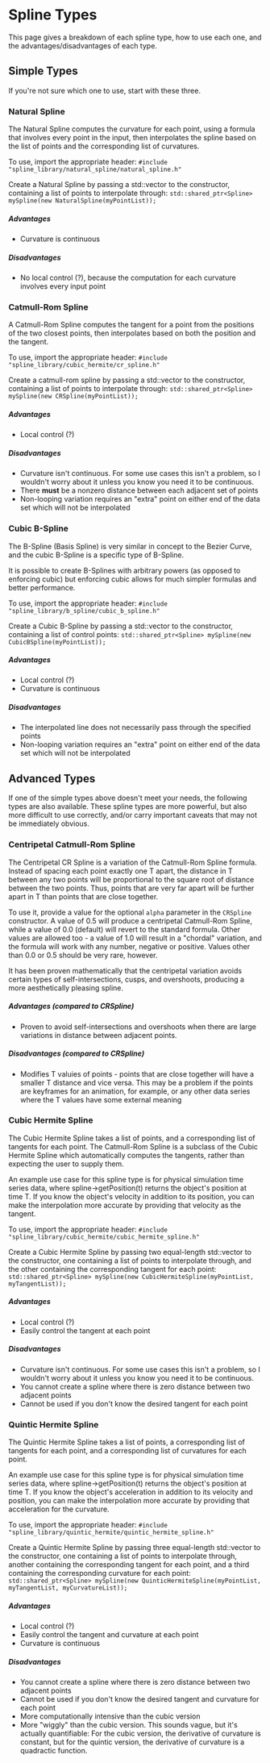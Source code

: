 Spline Types
=============
This page gives a breakdown of each spline type, how to use each one, and the advantages/disadvantages of each type.

Simple Types
------------- 
If you're not sure which one to use, start with these three.

### Natural Spline
The Natural Spline computes the curvature for each point, using a formula that involves every point in the input, then interpolates the spline based on the list of points and the corresponding list of curvatures.

To use, import the appropriate header:
`#include "spline_library/natural_spline/natural_spline.h"`

Create a Natural Spline by passing a std::vector<Vector3D> to the constructor, containing a list of points to interpolate through:
`std::shared_ptr<Spline> mySpline(new NaturalSpline(myPointList));`

##### Advantages
* Curvature is continuous

##### Disadvantages
* No local control (?), because the computation for each curvature involves every input point

### Catmull-Rom Spline
A Catmull-Rom Spline computes the tangent for a point from the positions of the two closest points, then interpolates based on both the position and the tangent.

To use, import the appropriate header:
`#include "spline_library/cubic_hermite/cr_spline.h"`

Create a catmull-rom spline by passing a std::vector<Vector3D> to the constructor, containing a list of points to interpolate through:
`std::shared_ptr<Spline> mySpline(new CRSpline(myPointList));`

##### Advantages
* Local control (?)

##### Disadvantages
* Curvature isn't continuous. For some use cases this isn't a problem, so I wouldn't worry about it unless you know you need it to be continuous.
* There **must** be a nonzero distance between each adjacent set of points
* Non-looping variation requires an "extra" point on either end of the data set which will not be interpolated

### Cubic B-Spline
The B-Spline (Basis Spline) is very similar in concept to the Bezier Curve, and the cubic B-Spline is a specific type of B-Spline.

It is possible to create B-Splines with arbitrary powers (as opposed to enforcing cubic) but enforcing cubic allows for much simpler formulas and better performance.

To use, import the appropriate header:
`#include "spline_library/b_spline/cubic_b_spline.h"`

Create a Cubic B-Spline by passing a std::vector<Vector3D> to the constructor, containing a list of control points:
`std::shared_ptr<Spline> mySpline(new CubicBSpline(myPointList));`

##### Advantages
* Local control (?)
* Curvature is continuous

##### Disadvantages
* The interpolated line does not necessarily pass through the specified points
* Non-looping variation requires an "extra" point on either end of the data set which will not be interpolated

Advanced Types
-------------
If one of the simple types above doesn't meet your needs, the following types are also available. These spline types are more powerful, but also more difficult to use correctly, and/or carry important caveats that may not be immediately obvious.

### Centripetal Catmull-Rom Spline
The Centripetal CR Spline is a variation of the Catmull-Rom Spline formula. Instead of spacing each point exactly one T apart, the distance in T between any two points will be proportional to the square root of distance between the two points. Thus, points that are very far apart will be further apart in T than points that are close together.

To use it, provide a value for the optional `alpha` parameter in the `CRSpline` constructor. A value of 0.5 will produce a centripetal Catmull-Rom Spline, while a value of 0.0 (default) will revert to the standard formula. Other values are allowed too - a value of 1.0 will result in a "chordal" variation, and the formula will work with any number, negative or positive. Values other than 0.0 or 0.5 should be very rare, however.

It has been proven mathematically that the centripetal variation avoids certain types of self-intersections, cusps, and overshoots, producing a more aesthetically pleasing spline.

##### Advantages (compared to CRSpline)
* Proven to avoid self-intersections and overshoots when there are large variations in distance between adjacent points.

##### Disadvantages (compared to CRSpline)
* Modifies T valuies of points - points that are close together will have a smaller T distance and vice versa. This may be a problem if the points are keyframes for an animation, for example, or any other data series where the T values have some external meaning

### Cubic Hermite Spline
The Cubic Hermite Spline takes a list of points, and a corresponding list of tangents for each point. The Catmull-Rom Spline is a subclass of the Cubic Hermite Spline which automatically computes the tangents, rather than expecting the user to supply them.

An example use case for this spline type is for physical simulation time series data, where spline->getPosition(t) returns the object's position at time T. If you know the object's velocity in addition to its position, you can make the interpolation more accurate by providing that velocity as the tangent.

To use, import the appropriate header:
`#include "spline_library/cubic_hermite/cubic_hermite_spline.h"`

Create a Cubic Hermite Spline by passing two equal-length std::vector<Vector3D> to the constructor, one containing a list of points to interpolate through, and the other containing the corresponding tangent for each point:
`std::shared_ptr<Spline> mySpline(new CubicHermiteSpline(myPointList, myTangentList));`

##### Advantages
* Local control (?)
* Easily control the tangent at each point

##### Disadvantages
* Curvature isn't continuous. For some use cases this isn't a problem, so I wouldn't worry about it unless you know you need it to be continuous.
* You cannot create a spline where there is zero distance between two adjacent points
* Cannot be used if you don't know the desired tangent for each point

### Quintic Hermite Spline
The Quintic Hermite Spline takes a list of points, a corresponding list of tangents for each point, and a corresponding list of curvatures for each point.

An example use case for this spline type is for physical simulation time series data, where spline->getPosition(t) returns the object's position at time T. If you know the object's acceleration in addition to its velocity and position, you can make the interpolation more accurate by providing that acceleration for the curvature.

To use, import the appropriate header:
`#include "spline_library/quintic_hermite/quintic_hermite_spline.h"`

Create a Quintic Hermite Spline by passing three equal-length std::vector<Vector3D> to the constructor, one containing a list of points to interpolate through, another containing the corresponding tangent for each point, and a third containing the corresponding curvature for each point:
`std::shared_ptr<Spline> mySpline(new QuinticHermiteSpline(myPointList, myTangentList, myCurvatureList));`

##### Advantages
* Local control (?)
* Easily control the tangent and curvature at each point
* Curvature is continuous

##### Disadvantages
* You cannot create a spline where there is zero distance between two adjacent points
* Cannot be used if you don't know the desired tangent and curvature for each point
* More computationally intensive than the cubic version
* More "wiggly" than the cubic version. This sounds vague, but it's actually quantifiable: For the cubic version, the derivative of curvature is constant, but for the quintic version, the derivative of curvature is a quadractic function.